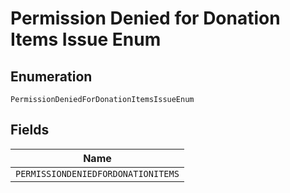 
# Permission Denied for Donation Items Issue Enum

## Enumeration

`PermissionDeniedForDonationItemsIssueEnum`

## Fields

| Name |
|  --- |
| `PERMISSIONDENIEDFORDONATIONITEMS` |

